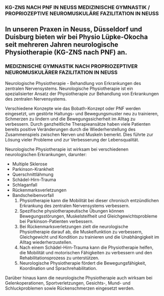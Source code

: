 ### KG-ZNS NACH PNF IN NEUSS MEDIZINISCHE GYMNASTIK / PROPRIOZEPTIVE NEUROMUSKULÄRE FAZILITATION IN NEUSS

In unseren Praxen in Neuss, Düsseldorf und Duisburg bieten wir bei Physio Lüpke-Okocha seit mehreren Jahren neurologische Physiotherapie (KG-ZNS nach PNF) an.
-----------------------------------------------------------------------------------------------------------------------------------------------------------------

### MEDIZINISCHE GYMNASTIK NACH PROPRIOZEPTIVER NEUROMUSKULÄRER FAZILITATION IN NEUSS

Neurologische Physiotherapie - Behandlung von Erkrankungen des zentralen Nervensystems. Neurologische Physiotherapie ist ein spezialisierter Ansatz der Physiotherapie zur Behandlung von Erkrankungen des zentralen Nervensystems.

Verschiedene Konzepte wie das Bobath-Konzept oder PNF werden eingesetzt, um gestörte Haltungs- und Bewegungsmuster neu zu trainieren, Schmerzen zu lindern und die Bewegungssicherheit im Alltag zu verbessern. Durch ganzheitliche Therapieansätze haben viele Patienten bereits positive Veränderungen durch die Wiederherstellung des Zusammenspiels zwischen Nerven und Muskeln bemerkt. Dies führte zur Lösung vieler Probleme und zur Verbesserung der Lebensqualität.

Neurologische Physiotherapie ist wirksam bei verschiedenen neurologischen Erkrankungen, darunter:

* Multiple Sklerose
* Parkinson-Krankheit
* Querschnittlähmung
* Schädel-Hirn-Trauma
* Schlaganfall
* Rückenmarksverletzungen
* Bandscheibenvorfall
    1. Physiotherapie kann die Mobilität bei dieser chronisch entzündlichen Erkrankung des zentralen Nervensystems verbessern.
    2. Spezifische physiotherapeutische Übungen können Bewegungsstörungen, Muskelsteifheit und Gleichgewichtsprobleme bei Parkinson-Patienten verbessern.
    3. Bei Rückenmarksverletzungen zielt die neurologische Physiotherapie darauf ab, die Muskelfunktion zu verbessern, Gleichgewicht und Kondition zu trainieren und die Unabhängigkeit im Alltag wiederherzustellen.
    4. Nach einem Schädel-Hirn-Trauma kann die Physiotherapie helfen, die Mobilität und motorischen Fähigkeiten zu verbessern und den Rehabilitationsprozess zu unterstützen.
    5. Neurologische Physiotherapie fördert die Bewegungsfähigkeit, Koordination und Sprachrehabilitation.

Darüber hinaus kann die neurologische Physiotherapie auch wirksam bei Gelenkoperationen, Sportverletzungen, Gesichts-, Mund- und Schluckproblemen sowie Rückenschmerzen eingesetzt werden.